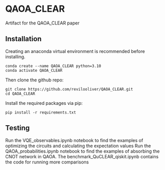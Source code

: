 # QAOA_CLEAR
Artifact for the QAOA_CLEAR paper
## Installation
Creating an anaconda virtual environment is recommended before installing.
```
conda create --name QAOA_CLEAR python=3.10
conda activate QAOA_CLEAR
```
Then clone the github repo:
```
git clone https://github.com/revilooliver/QAOA_CLEAR.git
cd QAOA_CLEAR
```

Install the required packages via pip:
```
pip install -r requirements.txt
```

## Testing
Run the VQE_observables.ipynb notebook to find the examples of optimizing the circuits and calculating the expectation values
Run the QAOA_probabilities.ipynb notebook to find the examples of absorbing the CNOT network in QAOA. The benchmark_QuCLEAR_qiskit.ipynb contains the code for running more comparisons
